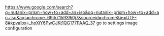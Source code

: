 https://www.google.com/search?q=nutanix+prism+how+to+add+an+iso&oq=nutanix+prism+how+to+add+an+iso&aqs=chrome..69i57.15939j0j7&sourceid=chrome&ie=UTF-8#kpvalbx=_hoXiY6PwCJKt1QG177PAAQ_37
go to settings
image configuration
